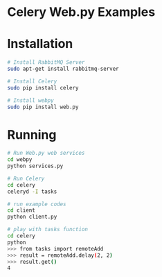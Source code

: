 Celery Web.py Examples
=====================

# Installation

```sh
# Install RabbitMQ Server
sudo apt-get install rabbitmq-server

# Install Celery
sudo pip install celery

# Install webpy
sudo pip install web.py
```

# Running

```sh
# Run Web.py web services
cd webpy
python services.py

# Run Celery
cd celery
celeryd -I tasks

# run example codes
cd client
python client.py

# play with tasks function
cd celery
python
>>> from tasks import remoteAdd
>>> result = remoteAdd.delay(2, 2)
>>> result.get()
4
```
